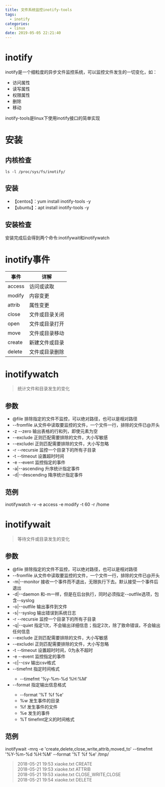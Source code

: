 ```yaml
---
title: 文件系统监控inotify-tools
tags:
  - inotify
categories:
  - linux
date: 2019-05-05 22:21:40
---
```


# inotify
inotify是一个细粒度的异步文件监控系统，可以监控文件发生的一切变化，如：

* 访问属性
* 读写属性
* 权限属性
* 删除
* 移动

inotify-tools是linux下使用inotify接口的简单实现
# 安装
## 内核检查
`ls -l /proc/sys/fs/inotify/`
## 安装
* 【centos】：yum install inotify-tools -y
* 【ubuntu】：apt install inotify-tools -y

## 安装检查
安装完成后会得到两个命令:inotifywait和inotifywatch

# inotify事件
|  事件  |      详解      |
|--------|----------------|
| access | 访问或读取     |
| modify | 内容变更       |
| attrib | 属性变更       |
| close  | 文件或目录关闭 |
| open   | 文件或目录打开 |
| move   | 文件或目录移动 |
| create | 新建文件或目录 |
| delete | 文件或目录删除 |

# inotifywatch
>统计文件和目录发生的变化
## 参数
* @file 排除指定的文件不监控，可以绝对路径，也可以是相对路径
* --fromfile 从文件中读取要监控的文件，一个文件一行，排除的文件已@开头
* -z --zero 输出表格的行和列，即使元素为空
* --exclude 正则匹配需要排除的文件，大小写敏感
* --excludei 正则匹配需要排除的文件，大小写忽略
* -r --recursie 监控一个目录下的所有子目录
* -t --timeout 设置超时时间
* -e --event <event1>监控指定的事件
*  -a|--ascending <event> 升序统计指定事件
*  -d|--descending <event> 降序统计指定事件

## 范例
inotifywatch -v -e access -e modify -t 60 -r /home
# inotifywait
>等待文件或目录发生的变化
## 参数
* @file 排除指定的文件不监控，可以绝对路径，也可以是相对路径
* --fromfile 从文件中读取要监控的文件，一个文件一行，排除的文件已@开头
* -m|--monitor 接收一个事件而不退出，无限执行下去。默认接受一个事件后退出
* -d|--daemon 和-m一样，但是在后台执行，同时必须指定--outfile选项，包含--syslog
* -o|--outfile <file> 输出事件到文件
* -s|--syslog 输出错误到系统日志
* -r --recursie 监控一个目录下的所有子目录
* -q|--quiet 指定1次，不会输出详细信息；指定2次，除了致命错误，不会输出任何信息
* --exclude 正则匹配需要排除的文件，大小写敏感
* --excludei 正则匹配需要排除的文件，大小写忽略
* -t --timeout 设置超时时间，0为永不超时
* -e --event <event1>监控指定的事件
* -c|--csv 输出csv格式
* --timefmt <fmt> 指定时间格式
    - --timefmt '%y-%m-%d %H:%M'
* --format <fmt> 指定输出信息格式
    - --format '%T %f %e'
    - %w 发生事件的目录
    - %f 发生事件的文件
    - %e 发生的事件
    - %T timefmt定义的时间格式

## 范例
inotifywait -mrq -e 'create,delete,close_write,attrib,moved_to' --timefmt '%Y-%m-%d %H:%M' --format '%T %f %e' /tmp/

>2018-05-21 19:53 xiaoke.txt CREATE  
>2018-05-21 19:53 xiaoke.txt ATTRIB  
>2018-05-21 19:53 xiaoke.txt CLOSE_WRITE,CLOSE  
>2018-05-21 19:54 xiaoke.txt DELETE  

